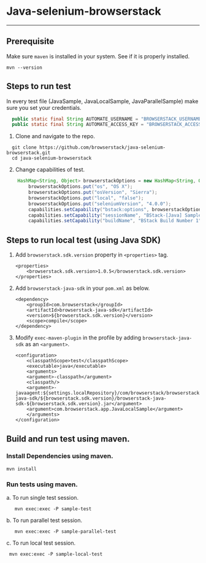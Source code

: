 # Java-selenium-browserstack
---

## Prerequisite
Make sure `maven` is installed in your system. See if it is properly installed.

```
mvn --version
```

## Steps to run test

In every test file (JavaSample, JavaLocalSample, JavaParallelSample) make sure you set your credentials.
```java
  public static final String AUTOMATE_USERNAME = "BROWSERSTACK_USERNAME";
  public static final String AUTOMATE_ACCESS_KEY = "BROWSERSTACK_ACCESS_KEY";
```

1. Clone and navigate to the repo.

```
  git clone https://github.com/browserstack/java-selenium-browserstack.git
  cd java-selenium-browserstack
```

2. Change capabilities of test.

```java
    HashMap<String, Object> browserstackOptions = new HashMap<String, Object>();
        browserstackOptions.put("os", "OS X");
        browserstackOptions.put("osVersion", "Sierra");
        browserstackOptions.put("local", "false");
        browserstackOptions.put("seleniumVersion", "4.0.0");
        capabilities.setCapability("bstack:options", browserstackOptions);
        capabilities.setCapability("sessionName", "BStack-[Java] Sample Test"); // test name
        capabilities.setCapability("buildName", "BStack Build Number 1"); // CI/CD job or build name
```

## Steps to run local test (using Java SDK)
1. Add `browserstack.sdk.version` property in `<properties>` tag.
    ```
   <properties>
        <browserstack.sdk.version>1.0.5</browserstack.sdk.version>
   </properties>
    ```

2. Add `browserstack-java-sdk` in your `pom.xml` as below.
    ```
    <dependency>
        <groupId>com.browserstack</groupId>
        <artifactId>browserstack-java-sdk</artifactId>
        <version>${browserstack.sdk.version}</version>
        <scope>compile</scope>
    </dependency>
   ```

3. Modify `exec-maven-plugin` in the profile by adding `browserstack-java-sdk` as an `<argument>`.
    ```
   <configuration>
        <classpathScope>test</classpathScope>
        <executable>java</executable>
        <arguments>
        <argument>-classpath</argument>
        <classpath/>
        <argument>-javaagent:${settings.localRepository}/com/browserstack/browserstack-java-sdk/${browserstack.sdk.version}/browserstack-java-sdk-${browserstack.sdk.version}.jar</argument>
        <argument>com.browserstack.app.JavaLocalSample</argument>
        </arguments>
    </configuration>
   ```

## Build and run test using maven.

### Install Dependencies using maven.
```
mvn install
```

### Run tests using maven.

a. To run single test session.
```
   mvn exec:exec -P sample-test 
```

b. To run parallel test session.
```
   mvn exec:exec -P sample-parallel-test 
```

c. To run local test session.
```
 mvn exec:exec -P sample-local-test 
```
